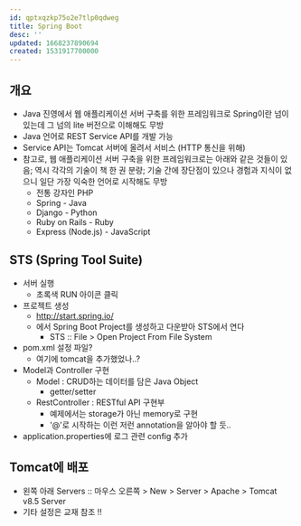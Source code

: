 ```yaml
---
id: qptxqzkp75o2e7tlp0qdweg
title: Spring Boot
desc: ''
updated: 1668237890694
created: 1531917700000
---
```


## 개요

- Java 진영에서 웹 애플리케이션 서버 구축를 위한 프레임워크로 Spring이란 넘이 있는데 그 넘의 lite 버전으로 이해해도 무방
- Java 언어로 REST Service API를 개발 가능
- Service API는 Tomcat 서버에 올려서 서비스 (HTTP 통신을 위해)
- 참고로, 웹 애플리케이션 서버 구축을 위한 프레임워크로는 아래와 같은 것들이 있음; 역시 각각의 기술이 책 한 권 분량; 기술 간에 장단점이 있으나 경험과 지식이 없으니 일단 가장 익숙한 언어로 시작해도 무방 
  - 전통 강자인 PHP
  - Spring - Java 
  - Django - Python
  - Ruby on Rails - Ruby
  - Express (Node.js) - JavaScript


## STS (Spring Tool Suite)
  - 서버 실행
    - 초록색 RUN 아이콘 클릭
  - 프로젝트 생성
    - http://start.spring.io/
    - 에서 Spring Boot Project를 생성하고 다운받아 STS에서 연다
      - STS :: File > Open Project From File System
  - pom.xml 설정 파일? 
    - 여기에 tomcat을 추가했었나..?
  - Model과 Controller 구현
    - Model : CRUD하는 데이터를 담은 Java Object
      - getter/setter
    - RestController : RESTful API 구현부
      - 예제에서는 storage가 아닌 memory로 구현
      - '@'로 시작하는 이런 저런 annotation을 알아야 할 듯..
  - application.properties에 로그 관련 config 추가
 
## Tomcat에 배포
  - 왼쪽 아래 Servers :: 마우스 오른쪽 > New > Server > Apache > Tomcat v8.5 Server
  - 기타 설정은 교재 참조 !!

